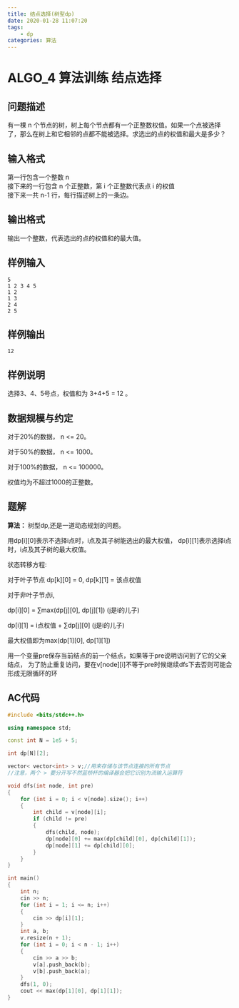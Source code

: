 ```yaml
---
title: 结点选择(树型dp)
date: 2020-01-28 11:07:20
tags:
    - dp
categories: 算法
---
```

# ALGO_4 算法训练 结点选择  

## 问题描述

有一棵 n 个节点的树，树上每个节点都有一个正整数权值。如果一个点被选择了，那么在树上和它相邻的点都不能被选择。求选出的点的权值和最大是多少？
<!-- more -->

## 输入格式

第一行包含一个整数 n  
接下来的一行包含 n 个正整数，第 i 个正整数代表点 i 的权值  
接下来一共 n-1 行，每行描述树上的一条边。

## 输出格式

输出一个整数，代表选出的点的权值和的最大值。

## 样例输入

```
5
1 2 3 4 5
1 2
1 3
2 4
2 5
```

## 样例输出

```
12
```

## 样例说明

选择3、4、5号点，权值和为 3+4+5 = 12 。

## 数据规模与约定

对于20%的数据， n <= 20。

对于50%的数据， n <= 1000。

对于100%的数据， n <= 100000。

权值均为不超过1000的正整数。

## 题解
**算法：**
树型dp,还是一道动态规划的问题。

用dp[i][0]表示不选择i点时，i点及其子树能选出的最大权值，
dp[i][1]表示选择i点时，i点及其子树的最大权值。

状态转移方程:

对于叶子节点 dp[k][0] = 0, dp[k][1] = 该点权值

对于非叶子节点i,

dp[i][0] = ∑max(dp[j][0], dp[j][1]) (j是i的儿子)

dp[i][1] = i点权值 + ∑dp[j][0] (j是i的儿子) 

最大权值即为max(dp[1][0], dp[1][1])

用一个变量pre保存当前结点的前一个结点，如果等于pre说明访问到了它的父亲结点，
为了防止重复访问，要在v[node][i]不等于pre时候继续dfs下去否则可能会形成无限循环的环
## AC代码
``` c++
#include <bits/stdc++.h>

using namespace std;

const int N = 1e5 + 5;

int dp[N][2];

vector< vector<int> > v;//用来存储与该节点连接的所有节点
//注意，两个 > 要分开写不然蓝桥杯的编译器会把它识别为流输入运算符

void dfs(int node, int pre)
{
    for (int i = 0; i < v[node].size(); i++)
    {
        int child = v[node][i];
        if (child != pre)
        {
            dfs(child, node);
            dp[node][0] += max(dp[child][0], dp[child][1]);
            dp[node][1] += dp[child][0];
        }
    }
}

int main()
{
    int n;
    cin >> n;
    for (int i = 1; i <= n; i++)
    {
        cin >> dp[i][1];
    }
    int a, b;
    v.resize(n + 1);
    for (int i = 0; i < n - 1; i++)
    {
        cin >> a >> b;
        v[a].push_back(b);
        v[b].push_back(a);
    }
    dfs(1, 0);
    cout << max(dp[1][0], dp[1][1]);
}
```
